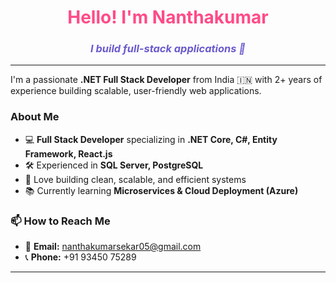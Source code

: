 <h1 align="center" style="color:#ff4b87;">Hello! I'm Nanthakumar</h1>
<h3 align="center" style="color:#6a5acd;"><i>I build full-stack applications 🚀</i></h3>

---

I'm a passionate **.NET Full Stack Developer** from India 🇮🇳 with 2+ years of experience building scalable, user-friendly web applications.

### About Me
- 💻 **Full Stack Developer** specializing in **.NET Core, C#, Entity Framework, React.js**
- 🛠 Experienced in **SQL Server, PostgreSQL**
- 🚀 Love building clean, scalable, and efficient systems
- 📚 Currently learning **Microservices & Cloud Deployment (Azure)**

### 📫 How to Reach Me
- 📧 **Email:** nanthakumarsekar05@gmail.com  
- 📞 **Phone:** +91 93450 75289  

---
